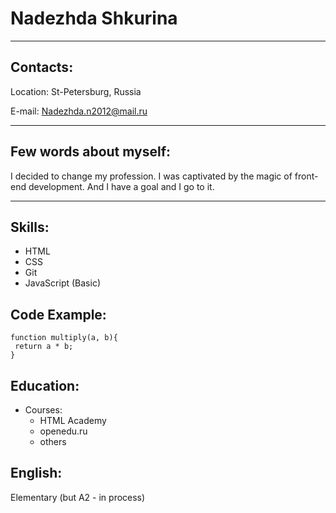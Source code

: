 # **Nadezhda Shkurina**
---
## Contacts: 
Location: St-Petersburg, Russia

E-mail: Nadezhda.n2012@mail.ru

---
## Few words about myself:

I decided to change my profession. I was captivated by the magic of front-end development. And I have a goal and I go to it.

 ---
 ## Skills:
 - HTML
 - CSS
 - Git
 - JavaScript (Basic)
 
 ## Code Example:
 ```
 function multiply(a, b){
  return a * b;
}
```
## Education: 
- Courses: 
  - HTML Academy
  - openedu.ru
  - others

## English:
Elementary (but A2 - in process)


